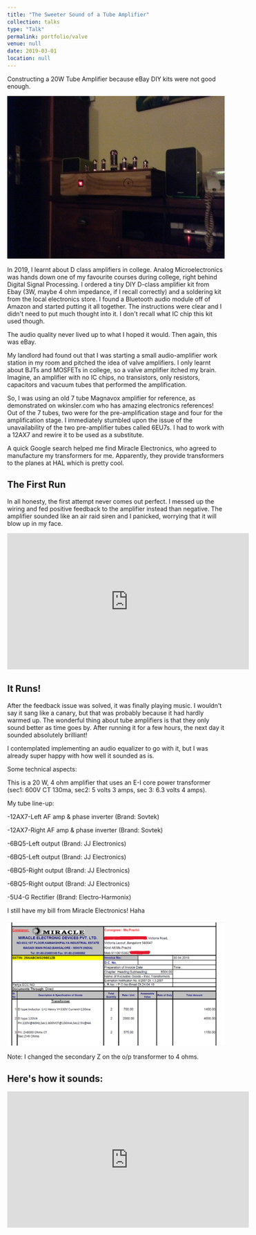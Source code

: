```yaml
---
title: "The Sweeter Sound of a Tube Amplifier"
collection: talks
type: "Talk"
permalink: portfolio/valve
venue: null
date: 2019-03-01
location: null
---
```


Constructing a 20W Tube Amplifier because eBay DIY kits were not good enough.

<img src='/images/Tube1.jpg'>


In 2019, I learnt about D class amplifiers in college. Analog Microelectronics was hands down one of my favourite courses during college, right behind Digital Signal Processing. I ordered a tiny DIY D-class amplifier kit from Ebay  (3W, maybe 4 ohm impedance, if I recall correctly) and a soldering kit from the local electronics store. I found a Bluetooth audio module off of Amazon and started putting it all together. The instructions were clear and I didn't need to put much thought into it. I don't recall what IC chip this kit used though.

The audio quality never lived up to what I hoped it would. Then again, this was eBay.

My landlord had found out that I was starting a small audio-amplifier work station in my room and pitched the idea of valve amplifiers. I only learnt about BJTs and MOSFETs in college, so a valve amplifier itched my brain. Imagine, an amplifier with no IC chips, no transistors, only resistors, capacitors and vacuum tubes that performed the amplification.

So, I was using an old 7 tube Magnavox amplifier for reference, as demonstrated on wkinsler.com who has amazing electronics references! 
Out of the 7 tubes, two were for the pre-amplification stage and four for the amplification stage. I immediately stumbled upon the issue of the unavailability of the two pre-amplifier tubes called 6EU7s. I had to work with a 12AX7 and rewire it to be used as a substitute.

A quick Google search helped me find Miracle Electronics, who agreed to manufacture my transformers for me. Apparently, they provide transformers to the planes at HAL which is pretty cool. 

<h2>The First Run</h2>

In all honesty, the first attempt never comes out perfect. I messed up the wiring and fed positive feedback to the amplifier instead than negative. The amplifier sounded like an air raid siren and I panicked, worrying that it will blow up in my face.

<iframe width="560" height="315" src="https://www.youtube.com/embed/Myj-aIommmA?si=Btv_vZaWS4-3g26k" title="YouTube video player" frameborder="0" allow="accelerometer; autoplay; clipboard-write; encrypted-media; gyroscope; picture-in-picture; web-share" referrerpolicy="strict-origin-when-cross-origin" allowfullscreen></iframe>

<h2>It Runs!</h2>

After the feedback issue was solved, it was finally playing music. I wouldn't say it sang like a canary, but that was probably because it had hardly warmed up. The wonderful thing about tube amplifiers is that they only sound better as time goes by. After running it for a few hours, the next day it sounded absolutely brilliant!

I contemplated implementing an audio equalizer to go with it, but I was already super happy with how well it sounded as is.

Some technical aspects:

This is a 20 W, 4 ohm amplifier that uses an E-I core power transformer (sec1: 600V CT 130ma, sec2: 5 volts 3 amps, sec 3: 6.3 volts 4 amps).

My tube line-up:

-12AX7-Left AF amp & phase inverter (Brand: Sovtek)

-12AX7-Right AF amp & phase inverter (Brand: Sovtek)

-6BQ5-Left output (Brand: JJ Electronics)

-6BQ5-Left output (Brand: JJ Electronics)

-6BQ5-Right output (Brand: JJ Electronics)

-6BQ5-Right output (Brand: JJ Electronics)

-5U4-G Rectifier (Brand: Electro-Harmonix)

I still have  my bill from Miracle Electronics! Haha

<img src='/images/bill.png'>


Note: I changed the secondary Z on the o/p transformer to 4 ohms.


<h2>Here's how it sounds: </h2>


<iframe width="560" height="315" src="https://www.youtube.com/embed/WKnQE7q7Vss?si=b6DvhDjPS1G32RbG" title="YouTube video player" frameborder="0" allow="accelerometer; autoplay; clipboard-write; encrypted-media; gyroscope; picture-in-picture; web-share" referrerpolicy="strict-origin-when-cross-origin" allowfullscreen></iframe>

 
